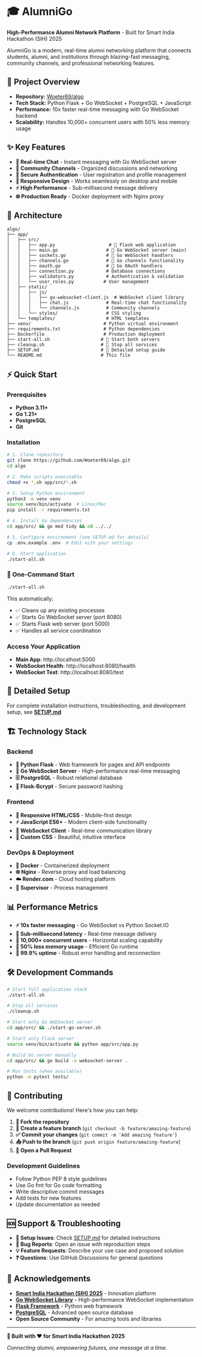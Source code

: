 # 🎓 AlumniGo

**High-Performance Alumni Network Platform** - Built for Smart India Hackathon (SIH) 2025

AlumniGo is a modern, real-time alumni networking platform that connects students, alumni, and institutions through blazing-fast messaging, community channels, and professional networking features.

## 🚀 Project Overview

- **Repository:** [Woeter69/algo](https://github.com/Woeter69/algo)
- **Tech Stack:** Python Flask + Go WebSocket + PostgreSQL + JavaScript
- **Performance:** 10x faster real-time messaging with Go WebSocket backend
- **Scalability:** Handles 10,000+ concurrent users with 50% less memory usage

## ✨ Key Features

- **🚀 Real-time Chat** - Instant messaging with Go WebSocket server
- **👥 Community Channels** - Organized discussions and networking
- **🔐 Secure Authentication** - User registration and profile management  
- **📱 Responsive Design** - Works seamlessly on desktop and mobile
- **⚡ High Performance** - Sub-millisecond message delivery
- **🌐 Production Ready** - Docker deployment with Nginx proxy

## 📂 Architecture

```
algo/
├── app/
│   ├── src/
│   │   ├── app.py                    # 🐍 Flask web application
│   │   ├── main.go                  # 🚀 Go WebSocket server (main)
│   │   ├── sockets.go               # 🚀 Go WebSocket handlers
│   │   ├── channels.go              # 🚀 Go channels functionality
│   │   ├── oauth.go                 # 🚀 Go OAuth handlers
│   │   ├── connection.py            # Database connections
│   │   ├── validators.py            # Authentication & validation
│   │   └── user_roles.py           # User management
│   ├── static/
│   │   ├── js/
│   │   │   ├── go-websocket-client.js  # WebSocket client library
│   │   │   ├── chat.js              # Real-time chat functionality
│   │   │   └── channels.js          # Community channels
│   │   └── styles/                  # CSS styling
│   └── templates/                   # HTML templates
├── venv/                           # Python virtual environment
├── requirements.txt                # Python dependencies
├── Dockerfile                      # Production deployment
├── start-all.sh                   # 🚀 Start both servers
├── cleanup.sh                     # 🧹 Stop all services
├── SETUP.md                       # 📖 Detailed setup guide
└── README.md                      # This file
```

## ⚡ Quick Start

### Prerequisites
- **Python 3.11+**
- **Go 1.21+** 
- **PostgreSQL**
- **Git**

### Installation

```bash
# 1. Clone repository
git clone https://github.com/Woeter69/algo.git
cd algo

# 2. Make scripts executable
chmod +x *.sh app/src/*.sh

# 3. Setup Python environment
python3 -m venv venv
source venv/bin/activate  # Linux/Mac
pip install -r requirements.txt

# 4. Install Go dependencies
cd app/src/ && go mod tidy && cd ../../

# 5. Configure environment (see SETUP.md for details)
cp .env.example .env  # Edit with your settings

# 6. Start application
./start-all.sh
```

### 🚀 One-Command Start

```bash
./start-all.sh
```

This automatically:
- ✅ Cleans up any existing processes
- ✅ Starts Go WebSocket server (port 8080)
- ✅ Starts Flask web server (port 5000)
- ✅ Handles all service coordination

### Access Your Application

- **Main App**: http://localhost:5000
- **WebSocket Health**: http://localhost:8080/health
- **WebSocket Test**: http://localhost:8080/test

## 📖 Detailed Setup

For complete installation instructions, troubleshooting, and development setup, see **[SETUP.md](SETUP.md)**

## 🏗️ Technology Stack

### Backend
- **🐍 Python Flask** - Web framework for pages and API endpoints
- **🚀 Go WebSocket Server** - High-performance real-time messaging
- **🗄️ PostgreSQL** - Robust relational database
- **🔐 Flask-Bcrypt** - Secure password hashing

### Frontend  
- **📱 Responsive HTML/CSS** - Mobile-first design
- **⚡ JavaScript ES6+** - Modern client-side functionality
- **🔌 WebSocket Client** - Real-time communication library
- **🎨 Custom CSS** - Beautiful, intuitive interface

### DevOps & Deployment
- **🐳 Docker** - Containerized deployment
- **🌐 Nginx** - Reverse proxy and load balancing
- **☁️ Render.com** - Cloud hosting platform
- **🔧 Supervisor** - Process management

## 📊 Performance Metrics

- **⚡ 10x faster messaging** - Go WebSocket vs Python Socket.IO
- **🚀 Sub-millisecond latency** - Real-time message delivery
- **👥 10,000+ concurrent users** - Horizontal scaling capability
- **💾 50% less memory usage** - Efficient Go runtime
- **🔄 99.9% uptime** - Robust error handling and reconnection

## 🛠️ Development Commands

```bash
# Start full application stack
./start-all.sh

# Stop all services
./cleanup.sh

# Start only Go WebSocket server
cd app/src/ && ./start-go-server.sh

# Start only Flask server  
source venv/bin/activate && python app/src/app.py

# Build Go server manually
cd app/src/ && go build -o websocket-server .

# Run tests (when available)
python -m pytest tests/
```

## 🤝 Contributing

We welcome contributions! Here's how you can help:

1. **🍴 Fork the repository**
2. **🌿 Create a feature branch** (`git checkout -b feature/amazing-feature`)
3. **✅ Commit your changes** (`git commit -m 'Add amazing feature'`)
4. **📤 Push to the branch** (`git push origin feature/amazing-feature`)
5. **🔄 Open a Pull Request**

### Development Guidelines
- Follow Python PEP 8 style guidelines
- Use Go fmt for Go code formatting
- Write descriptive commit messages
- Add tests for new features
- Update documentation as needed

## 🆘 Support & Troubleshooting

- **📖 Setup Issues**: Check [SETUP.md](SETUP.md) for detailed instructions
- **🐛 Bug Reports**: Open an issue with reproduction steps
- **💡 Feature Requests**: Describe your use case and proposed solution
- **❓ Questions**: Use GitHub Discussions for general questions

## 🙌 Acknowledgements

- **[Smart India Hackathon (SIH) 2025](https://www.sih.gov.in/)** - Innovation platform
- **[Go WebSocket Library](https://github.com/gorilla/websocket)** - High-performance WebSocket implementation
- **[Flask Framework](https://flask.palletsprojects.com/)** - Python web framework
- **[PostgreSQL](https://postgresql.org/)** - Advanced open source database
- **Open Source Community** - For amazing tools and libraries

---

**🎉 Built with ❤️ for Smart India Hackathon 2025**

*Connecting alumni, empowering futures, one message at a time.*
